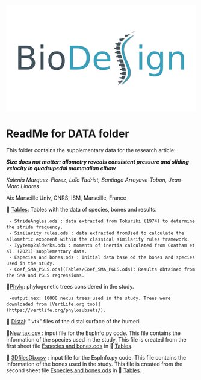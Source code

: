 <!-- PROJECT LOGO -->
![alt text](BioDesignLogo.png)

# ReadMe for DATA folder

This folder contains the supplementary data for the research article: 

***Size does not matter: allometry reveals consistent pressure and sliding velocity in quadrupedal mammalian elbow***

*Kalenia Marquez-Florez, Loïc Tadrist, Santiago Arroyave-Tobon, Jean-Marc Linares*

Aix Marseille Univ, CNRS, ISM, Marseille, France

:open_file_folder: [Tables](Tables): Tables with the data of species, bones and results.
     
     - StrideAngles.ods : data extracted from Tokuriki (1974) to determine the stride frequency.
     - Similarity rules.ods : data extracted fromUsed to calculate the allometric exponent within the classical similarity rules framework.
     - Iyytemp2sldwrks.ods : moments of inertia calculated from Coatham et al. (2021) supplementary data.
     - Especies and bones.ods : Initial data base od the bones and species used in the study.
     - Coef_SMA_PGLS.ods](Tables/Coef_SMA_PGLS.ods): Results obtained from the SMA and PGLS regressions. 

:open_file_folder:[Phylo](Phylo): phylogenetic trees considered in the study.
     
     -output.nex: 10000 nexus trees used in the study. Trees were downloaded from [VertLife.org tool](https://vertlife.org/phylosubsets/). 

:open_file_folder: [Distal](Distal): ".vtk" files of the distal surface of the humeri.

:memo:[New tax.csv](New_tax.csv) : input file for the EspInfo.py code. This file contains the information of the species used in the study. This file is created from the first sheet file [Especies and bones.ods](Tables/ok_Especies_and_bones.ods)  in :open_file_folder: [Tables](Tables).

:memo: [3DfilesDb.csv](3DfilesDb.csv) : input file for the EspInfo.py code. This file contains the information of the bones used in the study. This file is created from the second sheet file [Especies and bones.ods](Tables/ok_Especies_and_bones.ods) in :open_file_folder: [Tables](Tables).